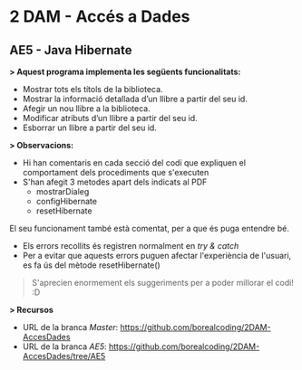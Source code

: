 # 2 DAM - Accés a Dades
## AE5 - Java Hibernate

**> Aquest programa implementa les següents funcionalitats:**

* Mostrar tots els títols de la biblioteca.
* Mostrar la informació detallada d’un llibre a partir del seu id.
* Afegir un nou llibre a la biblioteca.
* Modificar atributs d’un llibre a partir del seu id.
* Esborrar un llibre a partir del seu id.

**> Observacions:**

* Hi han comentaris en cada secció del codi que expliquen el comportament dels procediments que s'executen
* S'han afegit 3 metodes apart dels indicats al PDF
    * mostrarDialeg
    * configHibernate
    * resetHibernate

El seu funcionament també està comentat, per a que és puga entendre bé.

* Els errors recollits és registren normalment en *try & catch*
* Per a evitar que aquests errors puguen afectar l'experiència de l'usuari, es fa ús del mètode resetHibernate()

> S'aprecien enormement els suggeriments per a poder millorar el codi! :D

**> Recursos**

* URL de la branca *Master*: https://github.com/borealcoding/2DAM-AccesDades
* URL de la branca *AE5*: https://github.com/borealcoding/2DAM-AccesDades/tree/AE5